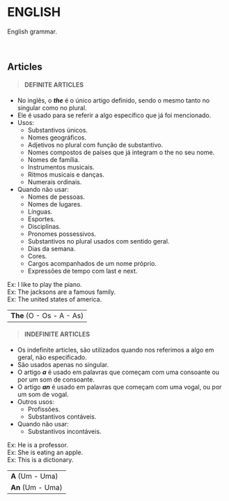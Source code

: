# ENGLISH
English grammar.

<br>

## Articles

> #### DEFINITE ARTICLES
* No inglês, o ***the*** é o único artigo definido, sendo o mesmo tanto no singular como no plural.
* Ele é usado para se referir a algo específico que já foi mencionado.
* Usos:
  - Substantivos únicos.
  - Nomes geográficos.
  - Adjetivos no plural com função de substantivo.
  - Nomes compostos de países que já integram o the no seu nome.
  - Nomes de família.
  - Instrumentos musicais.
  - Ritmos musicais e danças.
  - Numerais ordinais.
* Quando não usar:
  - Nomes de pessoas.
  - Nomes de lugares.
  - Línguas.
  - Esportes.
  - Disciplinas.
  - Pronomes possessivos.
  - Substantivos no plural usados com sentido geral.
  - Dias da semana.
  - Cores.
  - Cargos acompanhados de um nome próprio.
  - Expressões de tempo com last e next.

Ex: I like to play the piano.  
Ex: The jacksons are a famous family.  
Ex: The united states of america.  

<table>
    <tr>
        <td><b>The</b> (O - Os - A - As)</td>    
    </tr>
</table>

> #### INDEFINITE ARTICLES
* Os indefinite articles, são utilizados quando nos referimos a algo em geral, não especificado.
* São usados apenas no singular.
* O artigo ***a*** é usado em palavras que começam com uma consoante ou por um som de consoante.
* O artigo ***an*** é usado em palavras que começam com uma vogal, ou por um som de vogal.
* Outros usos:
  - Profissões.
  - Substantivos contáveis.
* Quando não usar:
  - Substantivos incontáveis.

Ex: He is a professor.  
Ex: She is eating an apple.  
Ex: This is a dictionary.  

<table>
    <tr>
        <td><b>A</b> (Um - Uma)</td>    
    </tr>
    <tr>
        <td><b>An</b> (Um - Uma)</td>     
    </tr>
</table>
